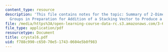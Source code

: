 ```yaml
---
content_type: resource
description: 'This file contains notes for the topic: Summary of 2-Dimensional Plane
  Groups in Preparation for Addition of a Stacking Vector to Produce a Space Lattice.'
file: /media/https%3A/open-learning-course-data-rc.s3.amazonaws.com/3-60-symmetry-structure-and-tensor-properties-of-materials-fall-2005/f788c990c65070e517430604e5b0f983_crystal6.pdf
file_type: application/pdf
resourcetype: Document
title: crystal6.pdf
uid: f788c990-c650-70e5-1743-0604e5b0f983
---
```

